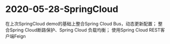 # 2020-05-28-SpringCloud
在上次SpringCloud demo的基础上整合Spring Cloud Bus，动态更新配置； 整合Spring Cloud断路保护、Spring Cloud 负载均衡； 使用Spring Cloud REST客户端Feign
